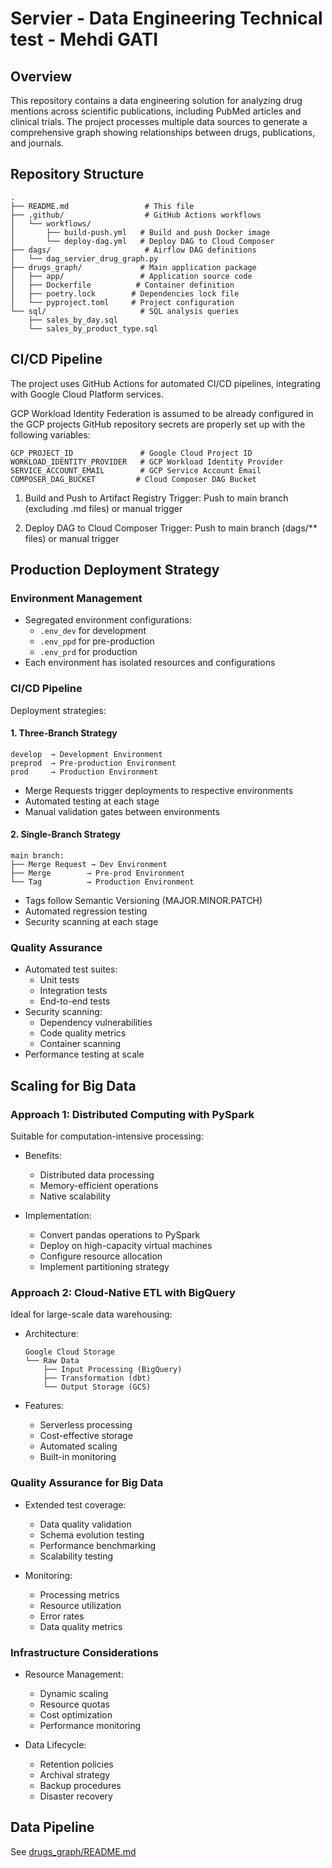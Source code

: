 # Servier - Data Engineering Technical test - Mehdi GATI

## Overview
This repository contains a data engineering solution for analyzing drug mentions across scientific publications, including PubMed articles and clinical trials. The project processes multiple data sources to generate a comprehensive graph showing relationships between drugs, publications, and journals.

## Repository Structure
```
.
├── README.md                 # This file
├── .github/                  # GitHub Actions workflows
│   └── workflows/
│       ├── build-push.yml   # Build and push Docker image
│       └── deploy-dag.yml   # Deploy DAG to Cloud Composer
├── dags/                     # Airflow DAG definitions
│   └── dag_servier_drug_graph.py
├── drugs_graph/             # Main application package
│   ├── app/                 # Application source code
│   ├── Dockerfile          # Container definition
│   ├── poetry.lock        # Dependencies lock file
│   └── pyproject.toml     # Project configuration
└── sql/                     # SQL analysis queries
    ├── sales_by_day.sql
    └── sales_by_product_type.sql
```

## CI/CD Pipeline
The project uses GitHub Actions for automated CI/CD pipelines, integrating with Google Cloud Platform services.

GCP Workload Identity Federation is assumed to be already configured in the GCP projects
GitHub repository secrets are properly set up with the following variables:
```
GCP_PROJECT_ID               # Google Cloud Project ID
WORKLOAD_IDENTITY_PROVIDER   # GCP Workload Identity Provider
SERVICE_ACCOUNT_EMAIL        # GCP Service Account Email
COMPOSER_DAG_BUCKET         # Cloud Composer DAG Bucket
```

1. Build and Push to Artifact Registry
Trigger: Push to main branch (excluding .md files) or manual trigger

2. Deploy DAG to Cloud Composer
Trigger: Push to main branch (dags/** files) or manual trigger

## Production Deployment Strategy

### Environment Management
- Segregated environment configurations:
  - `.env_dev` for development
  - `.env_ppd` for pre-production
  - `.env_prd` for production
- Each environment has isolated resources and configurations

### CI/CD Pipeline
Deployment strategies:

#### 1. Three-Branch Strategy
```
develop  → Development Environment
preprod  → Pre-production Environment
prod     → Production Environment
```
- Merge Requests trigger deployments to respective environments
- Automated testing at each stage
- Manual validation gates between environments

#### 2. Single-Branch Strategy
```
main branch:
├── Merge Request → Dev Environment
├── Merge        → Pre-prod Environment
└── Tag          → Production Environment
```
- Tags follow Semantic Versioning (MAJOR.MINOR.PATCH)
- Automated regression testing
- Security scanning at each stage

### Quality Assurance
- Automated test suites:
  - Unit tests
  - Integration tests
  - End-to-end tests
- Security scanning:
  - Dependency vulnerabilities
  - Code quality metrics
  - Container scanning
- Performance testing at scale

## Scaling for Big Data

### Approach 1: Distributed Computing with PySpark
Suitable for computation-intensive processing:

- Benefits:
  - Distributed data processing
  - Memory-efficient operations
  - Native scalability

- Implementation:
  - Convert pandas operations to PySpark
  - Deploy on high-capacity virtual machines
  - Configure resource allocation
  - Implement partitioning strategy

### Approach 2: Cloud-Native ETL with BigQuery
Ideal for large-scale data warehousing:

- Architecture:
  ```
  Google Cloud Storage
  └── Raw Data
      ├── Input Processing (BigQuery)
      ├── Transformation (dbt)
      └── Output Storage (GCS)
  ```

- Features:
  - Serverless processing
  - Cost-effective storage
  - Automated scaling
  - Built-in monitoring

### Quality Assurance for Big Data
- Extended test coverage:
  - Data quality validation
  - Schema evolution testing
  - Performance benchmarking
  - Scalability testing

- Monitoring:
  - Processing metrics
  - Resource utilization
  - Error rates
  - Data quality metrics

### Infrastructure Considerations
- Resource Management:
  - Dynamic scaling
  - Resource quotas
  - Cost optimization
  - Performance monitoring

- Data Lifecycle:
  - Retention policies
  - Archival strategy
  - Backup procedures
  - Disaster recovery

## Data Pipeline
See [drugs_graph/README.md](drugs_graph/README.md)

